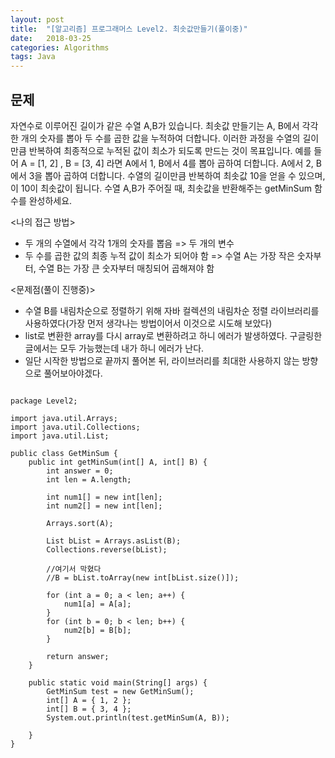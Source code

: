 ```yaml
---
layout: post
title:  "[알고리즘] 프로그래머스 Level2. 최솟값만들기(풀이중)"
date:   2018-03-25
categories: Algorithms
tags: Java
---
```


## 문제
자연수로 이루어진 길이가 같은 수열 A,B가 있습니다. 최솟값 만들기는 A, B에서 각각 한 개의 숫자를 뽑아 두 수를 곱한 값을 누적하여 더합니다.
이러한 과정을 수열의 길이만큼 반복하여 최종적으로 누적된 값이 최소가 되도록 만드는 것이 목표입니다.
예를 들어 A = [1, 2] , B = [3, 4] 라면
A에서 1, B에서 4를 뽑아 곱하여 더합니다.
A에서 2, B에서 3을 뽑아 곱하여 더합니다.
수열의 길이만큼 반복하여 최솟값 10을 얻을 수 있으며, 이 10이 최솟값이 됩니다.
수열 A,B가 주어질 때, 최솟값을 반환해주는 getMinSum 함수를 완성하세요.


<나의 접근 방법>

- 두 개의 수열에서 각각 1개의 숫자를 뽑음 => 두 개의 변수
- 두 수를 곱한 값의 최종 누적 값이 최소가 되어야 함 => 수열 A는 가장 작은 숫자부터, 수열 B는 가장 큰 숫자부터 매칭되어 곱해져야 함


<문제점(풀이 진행중)>

- 수열 B를 내림차순으로 정렬하기 위해 자바 컬렉션의 내림차순 정렬 라이브러리를 사용하였다(가장 먼저 생각나는 방법이어서 이것으로 시도해 보았다)
- list로 변환한 array를 다시 array로 변환하려고 하니 에러가 발생하였다. 구글링한 글에서는 모두 가능했는데 내가 하니 에러가 난다.
- 일단 시작한 방법으로 끝까지 풀어본 뒤, 라이브러리를 최대한 사용하지 않는 방향으로 풀어보아야겠다.



<pre><code>
package Level2;

import java.util.Arrays;
import java.util.Collections;
import java.util.List;

public class GetMinSum {
	public int getMinSum(int[] A, int[] B) {
		int answer = 0;
		int len = A.length;

		int num1[] = new int[len];
		int num2[] = new int[len];

		Arrays.sort(A);

		List<int[]> bList = Arrays.asList(B);
		Collections.reverse(bList);
        
        //여기서 막혔다
		//B = bList.toArray(new int[bList.size()]);

		for (int a = 0; a < len; a++) {
			num1[a] = A[a];
		}
		for (int b = 0; b < len; b++) {
			num2[b] = B[b];
		}

		return answer;
	}

	public static void main(String[] args) {
		GetMinSum test = new GetMinSum();
		int[] A = { 1, 2 };
		int[] B = { 3, 4 };
		System.out.println(test.getMinSum(A, B));

	}
}
</code></pre>
 